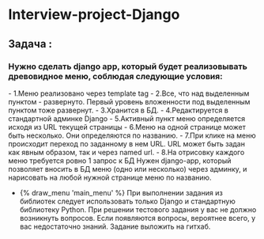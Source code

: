 # Interview-project-Django

<h2> Задача :</h2>

<h3>Нужно сделать django app, который будет реализовывать древовидное меню, соблюдая следующие условия:</h3>
- 1.Меню реализовано через template tag
- 2.Все, что над выделенным пунктом - развернуто. Первый уровень вложенности под выделенным пунктом тоже развернут.
- 3.Хранится в БД.
- 4.Редактируется в стандартной админке Django
- 5.Активный пункт меню определяется исходя из URL текущей страницы
- 6.Меню на одной странице может быть несколько. Они определяются по названию.
- 7.При клике на меню происходит переход по заданному в нем URL. URL может быть задан как явным образом, так и через named url.
- 8.На отрисовку каждого меню требуется ровно 1 запрос к БД
 Нужен django-app, который позволяет вносить в БД меню (одно или несколько) через админку, и нарисовать на любой нужной странице меню по названию.


- {% draw_menu 'main_menu' %}
 При выполнении задания из библиотек следует использовать только Django и стандартную библиотеку Python.
При решении тестового задания у вас не должно возникнуть вопросов. Если появляются вопросы, вероятнее всего, у вас недостаточно знаний.
Задание выложить на гитхаб.
